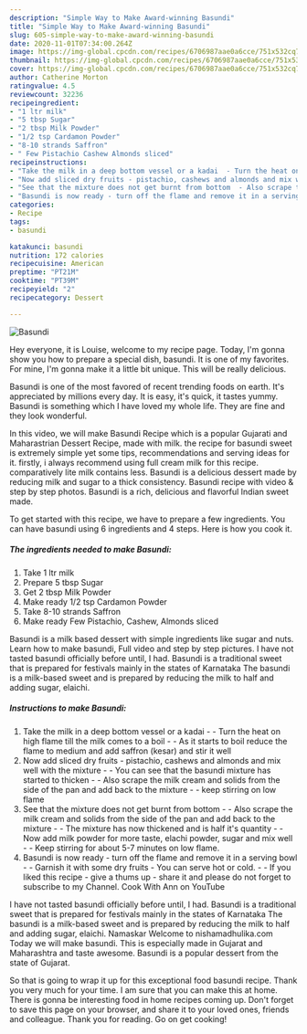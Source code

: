 ```yaml
---
description: "Simple Way to Make Award-winning Basundi"
title: "Simple Way to Make Award-winning Basundi"
slug: 605-simple-way-to-make-award-winning-basundi
date: 2020-11-01T07:34:00.264Z
image: https://img-global.cpcdn.com/recipes/6706987aae0a6cce/751x532cq70/basundi-recipe-main-photo.jpg
thumbnail: https://img-global.cpcdn.com/recipes/6706987aae0a6cce/751x532cq70/basundi-recipe-main-photo.jpg
cover: https://img-global.cpcdn.com/recipes/6706987aae0a6cce/751x532cq70/basundi-recipe-main-photo.jpg
author: Catherine Morton
ratingvalue: 4.5
reviewcount: 32236
recipeingredient:
- "1 ltr milk"
- "5 tbsp Sugar"
- "2 tbsp Milk Powder"
- "1/2 tsp Cardamon Powder"
- "8-10 strands Saffron"
- " Few Pistachio Cashew Almonds sliced"
recipeinstructions:
- "Take the milk in a deep bottom vessel or a kadai  - Turn the heat on high flame till the milk comes to a boil - As it starts to boil reduce the flame to medium and add saffron (kesar) and stir it well"
- "Now add sliced dry fruits - pistachio, cashews and almonds and mix well with the mixture - You can see that the basundi mixture has started to thicken - Also scrape the milk cream and solids from the side of the pan and add back to the mixture - keep stirring on low flame"
- "See that the mixture does not get burnt from bottom  - Also scrape the milk cream and solids from the side of the pan and add back to the mixture - The mixture has now thickened and is half it&#39;s quantity - Now add milk powder for more taste, elachi powder, sugar and mix well  - Keep stirring for about 5-7 minutes on low flame."
- "Basundi is now ready - turn off the flame and remove it in a serving bowl - Garnish it with some dry fruits - You can serve hot or cold. - If you liked this recipe - give a thums up - share it and please do not forget to subscribe to my Channel. Cook With Ann on YouTube"
categories:
- Recipe
tags:
- basundi

katakunci: basundi 
nutrition: 172 calories
recipecuisine: American
preptime: "PT21M"
cooktime: "PT39M"
recipeyield: "2"
recipecategory: Dessert

---
```



![Basundi](https://img-global.cpcdn.com/recipes/6706987aae0a6cce/751x532cq70/basundi-recipe-main-photo.jpg)

Hey everyone, it is Louise, welcome to my recipe page. Today, I'm gonna show you how to prepare a special dish, basundi. It is one of my favorites. For mine, I'm gonna make it a little bit unique. This will be really delicious.

Basundi is one of the most favored of recent trending foods on earth. It's appreciated by millions every day. It is easy, it's quick, it tastes yummy. Basundi is something which I have loved my whole life. They are fine and they look wonderful.

In this video, we will make Basundi Recipe which is a popular Gujarati and Maharastrian Dessert Recipe, made with milk. the recipe for basundi sweet is extremely simple yet some tips, recommendations and serving ideas for it. firstly, i always recommend using full cream milk for this recipe. comparatively lite milk contains less. Basundi is a delicious dessert made by reducing milk and sugar to a thick consistency. Basundi recipe with video &amp; step by step photos. Basundi is a rich, delicious and flavorful Indian sweet made.


To get started with this recipe, we have to prepare a few ingredients. You can have basundi using 6 ingredients and 4 steps. Here is how you cook it.

<!--inarticleads1-->

##### The ingredients needed to make Basundi:

1. Take 1 ltr milk
1. Prepare 5 tbsp Sugar
1. Get 2 tbsp Milk Powder
1. Make ready 1/2 tsp Cardamon Powder
1. Take 8-10 strands Saffron
1. Make ready  Few Pistachio, Cashew, Almonds sliced


Basundi is a milk based dessert with simple ingredients like sugar and nuts. Learn how to make basundi, Full video and step by step pictures. I have not tasted basundi officially before until, I had. Basundi is a traditional sweet that is prepared for festivals mainly in the states of Karnataka The basundi is a milk-based sweet and is prepared by reducing the milk to half and adding sugar, elaichi. 

<!--inarticleads2-->

##### Instructions to make Basundi:

1. Take the milk in a deep bottom vessel or a kadai  - - Turn the heat on high flame till the milk comes to a boil - - As it starts to boil reduce the flame to medium and add saffron (kesar) and stir it well
1. Now add sliced dry fruits - pistachio, cashews and almonds and mix well with the mixture - - You can see that the basundi mixture has started to thicken - - Also scrape the milk cream and solids from the side of the pan and add back to the mixture - - keep stirring on low flame
1. See that the mixture does not get burnt from bottom  - - Also scrape the milk cream and solids from the side of the pan and add back to the mixture - - The mixture has now thickened and is half it&#39;s quantity - - Now add milk powder for more taste, elachi powder, sugar and mix well  - - Keep stirring for about 5-7 minutes on low flame.
1. Basundi is now ready - turn off the flame and remove it in a serving bowl - - Garnish it with some dry fruits - You can serve hot or cold. - - If you liked this recipe - give a thums up - share it and please do not forget to subscribe to my Channel. Cook With Ann on YouTube


I have not tasted basundi officially before until, I had. Basundi is a traditional sweet that is prepared for festivals mainly in the states of Karnataka The basundi is a milk-based sweet and is prepared by reducing the milk to half and adding sugar, elaichi. Namaskar Welcome to nishamadhulika.com Today we will make basundi. This is especially made in Gujarat and Maharashtra and taste awesome. Basundi is a popular dessert from the state of Gujarat. 

So that is going to wrap it up for this exceptional food basundi recipe. Thank you very much for your time. I am sure that you can make this at home. There is gonna be interesting food in home recipes coming up. Don't forget to save this page on your browser, and share it to your loved ones, friends and colleague. Thank you for reading. Go on get cooking!

